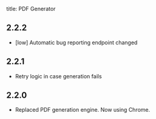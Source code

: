 title: PDF Generator

## 2.2.2

- [low] Automatic bug reporting endpoint changed

## 2.2.1

- Retry logic in case generation fails

## 2.2.0

- Replaced PDF generation engine. Now using Chrome.
